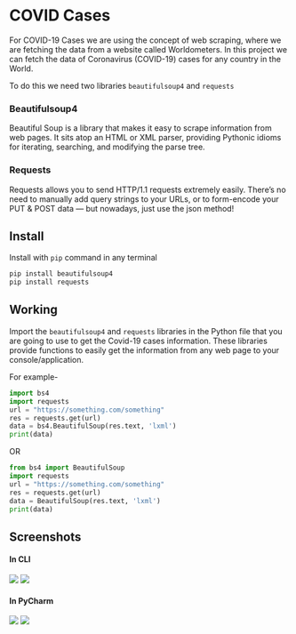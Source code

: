 # COVID Cases

For COVID-19 Cases we are using the concept of web scraping, where we are fetching the data from a website called Worldometers. In this project we can fetch the data of Coronavirus (COVID-19) cases for any country in the World. 

To do this we need two libraries `beautifulsoup4` and `requests`

### Beautifulsoup4

Beautiful Soup is a library that makes it easy to scrape information from web pages. It sits atop an HTML or XML parser, providing Pythonic idioms for iterating, searching, and modifying the parse tree.

### Requests 

Requests allows you to send HTTP/1.1 requests extremely easily. There’s no need to manually add query strings to your URLs, or to form-encode your PUT & POST data — but nowadays, just use the json method!

## Install

Install with `pip` command in any terminal

```python
pip install beautifulsoup4
pip install requests
```

## Working

Import the `beautifulsoup4` and `requests` libraries in the Python file that you are going to use to get the Covid-19 cases information. These libraries provide functions to easily get the information from any web page to your console/application.

For example-

```python
import bs4
import requests
url = "https://something.com/something"
res = requests.get(url)
data = bs4.BeautifulSoup(res.text, 'lxml')
print(data)
```
OR
```python
from bs4 import BeautifulSoup
import requests
url = "https://something.com/something"
res = requests.get(url)
data = BeautifulSoup(res.text, 'lxml')
print(data)
```

## Screenshots

#### In CLI

<img src="https://github.com/Umesh-01/Awesome_Python_Scripts/blob/patch-4/WebScrapingScripts/Covid%20Cases/Images/corona3.png">


<img src="https://github.com/Umesh-01/Awesome_Python_Scripts/blob/patch-4/WebScrapingScripts/Covid%20Cases/Images/corona4.png">

#### In PyCharm

<img src="https://github.com/Umesh-01/Awesome_Python_Scripts/blob/patch-4/WebScrapingScripts/Covid%20Cases/Images/corona1.png">

<img src="https://github.com/Umesh-01/Awesome_Python_Scripts/blob/patch-4/WebScrapingScripts/Covid%20Cases/Images/corona2.png">


